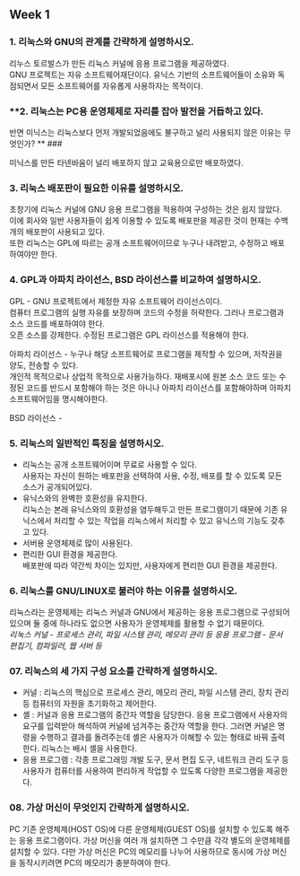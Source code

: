 ## Week 1 ##

### **1. 리눅스와 GNU의 관계를 간략하게 설명하시오.** ###  
리누스 토르발스가 만든 리눅스 커널에 응용 프로그램을 제공하였다.   
GNU 프로젝트는 자유 소프트웨어재단이다. 유닉스 기반의 소프트웨어들이 소유와 독점되면서 모든 소프트웨어를 자유롭게 사용하자는 목적이다.  

### **2. 리눅스는 PC용 운영체제로 자리를 잡아 발전을 거듭하고 있다.
반면 미닉스는 리눅스보다 먼저 개발되었음에도 불구하고 널리 사용되지 않은 이유는 무엇인가? ** ###  

미닉스를 만든 타넨바움이 널리 배포하지 않고 교육용으로만 배포하였다.

### **3. 리눅스 배포판이 필요한 이유를 설명하시오.** ###
 초창기에 리눅스 커널에 GNU 응용 프로그램을 적용하여 구성하는 것은 쉽지 않았다.  
 이에 회사와 일반 사용자들이 쉽게 이용할 수 있도록 배포판을 제공한 것이 현재는 수백 개의 배포판이 사용되고 있다.  
 또한 리눅스는 GPL에 따르는 공개 소프트웨어이므로 누구나 내려받고, 수정하고 배포하여야만 한다.
 
### **4. GPL과 아파치 라이선스, BSD 라이선스를 비교하여 설명하시오.** ###
GPL - GNU 프로젝트에서 제정한 자유 소프트웨어 라이선스이다.   
컴퓨터 프로그램의 실행 자유를 보장하며 코드의 수정을 허락한다. 그러나 프로그램과 소스 코드를 배포하여야 한다.   
오픈 소스를 강제한다. 수정된 프로그램은 GPL 라이선스를 적용해야 한다.  

아파치 라이선스 - 누구나 해당 소프트웨어로 프로그램을 제작할 수 있으며, 저작권을 양도, 전송할 수 있다.  
개인적 목적으로나 상업적 목적으로 사용가능하다. 재배포시에 원본 소스 코드 또는 수정된 코드를 반드시 포함해야 하는 것은 아니나 아파치 라이선스를 포함해야하며 아파치 소프트웨어임을 명시해야한다.

BSD 라이선스 - 

### **5. 리눅스의 일반적인 특징을 설명하시오.** ###
* 리눅스는 공개 소프트웨어이며 무료로 사용할 수 있다.  
 사용자는 자신이 원하는 배포판을 선택하여 사용, 수정, 배포를 할 수 있도록 모든 소스가 공개되어있다.
* 유닉스와의 완벽한 호환성을 유지한다.  
 리눅스는 본래 유닉스와의 호환성을 염두해두고 만든 프로그램이기 때문에 기존 유닉스에서 처리할 수 있는 작업을 리눅스에서 처리할 수 있고 유닉스의 기능도 갖추고 있다.  
* 서버용 운영체제로 많이 사용된다.  
* 편리한 GUI 환경을 제공한다.  
 배포판에 따라 약간씩 차이는 있지만, 사용자에게 편리한 GUI 환경을 제공한다.

### **6. 리눅스를 GNU/LINUX로 불러야 하는 이유를 설명하시오.** ###
 리눅스라는 운영체제는 리눅스 커널과 GNU에서 제공하는 응용 프로그램으로 구성되어 있으며 둘 중에 하나라도 없으면 사용자가 운영체제를 활용할 수 없기 때문이다.  
*리눅스 커널 - 프로세스 관리, 파일 시스템 관리, 메모리 관리 등* 
*응용 프로그램 - 문서 편집기, 컴파일러, 웹 서버 등*

### **07. 리눅스의 세 가지 구성 요소를 간략하게 설명하시오.** ###
* 커널 : 리눅스의 핵심으로 프로세스 관리, 메모리 관리, 파일 시스템 관리, 장치 관리 등 컴퓨터의 자원을 초기화하고 제어한다.
* 셸 : 커널과 응용 프로그램의 중간자 역할을 담당한다. 응용 프로그램에서 사용자의 요구를 입력받아 해석하여 커널에 넘겨주는 중간자 역할을 한다. 그러면 커널은 명령을 수행하고 결과를 돌려주는데 셸은 사용자가 이해할 수 있는 형태로 바꿔 출력한다. 리눅스는 배시 셸을 사용한다.
* 응용 프로그램 : 각종 프로그래밍 개발 도구, 문서 편집 도구, 네트워크 관리 도구 등 사용자가 컴퓨터를 사용하여 편리하게 작업할 수 있도록 다양한 프로그램을 제공한다.

### **08. 가상 머신이 무엇인지 간략하게 설명하시오.** ###
 PC 기존 운영체제(HOST OS)에 다른 운영체제(GUEST OS)를 설치할 수 있도록 해주는 응용 프로그램이다. 가상 머신을 여러 개 설치하면 그 수만큼 각각 별도의 운영체제를 설치할 수 있다. 다만 가상 머신은 PC의 메모리를 나누어 사용하므로 동시에 가상 머신을 동작시키려면 PC의 메모리가 충분하여야 한다.
